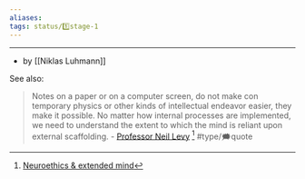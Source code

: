 ```yaml
---
aliases:
tags: status/1️⃣stage-1 
---
```

---
- by [[Niklas Luhmann]]

See also:
> Notes on a paper or on a computer screen, do not make con
temporary physics or other kinds of intellectual endeavor easier, they make it possible.
> No matter how internal processes are implemented, we need to understand the extent to which the mind is reliant upon external scaffolding.
> \- [Professor Neil Levy](https://philpeople.org/profiles/neil-levy) [^1]
> #type/🗯quote


[^1]:  [Neuroethics & extended mind](https://philpapers.org/rec/LEVNAT)

